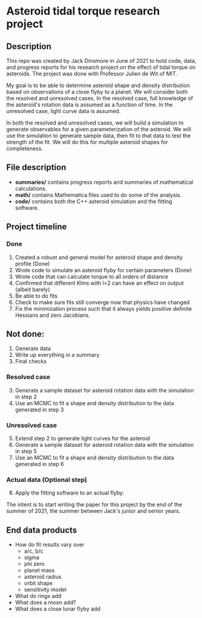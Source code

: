 # Asteroid tidal torque research project

## Description

This repo was created by Jack Dinsmore in June of 2021 to hold code, data, and progress reports for his research project on the effect of tidal torque on asteroids. The project was done with Professor Julien de Wit of MIT.

My goal is to be able to determine asteroid shape and density distribution based on observations of a close flyby to a planet. We will consider both the resolved and unresolved cases. In the resolved case, full knowledge of the asteroid's rotation data is assumed as a function of time. In the unresolved case, light curve data is assumed.

In both the resolved and unresolved cases, we will build a simulation to generate observables for a given parameterization of the asteroid. We will use the simulation to generate sample data, then fit to that data to test the strength of the fit. We will do this for multiple asteroid shapes for completeness.

## File description
- **summaries/** contains progress reports and summaries of mathematical calculations.
- **math/** contains Mathematica files used to do some of the analysis.
- **code/** contains both the C++ asteroid simulation and the fitting software.

## Project timeline
### Done
1. Created a robust and general model for asteroid shape and density profile (Done)
2. Wrote code to simulate an asteroid flyby for certain parameters (Done)
3. Wrote code that can calculate torque to all orders of distance
4. Confirmed that different Klms with l>2 can have an effect on output (albeit barely)
5. Be able to do fits
6. Check to make sure fits still converge now that physics have changed
7. Fix the minimization process such that it always yields positive definite Hessians and zero Jacobians.

## Not done:
1. Generate data
2. Write up everything in a summary
3. Final checks


### Resolved case
3. Generate a sample dataset for asteroid rotation data with the simulation in step 2
4. Use an MCMC to fit a shape and density distribution to the data generated in step 3

### Unresolved case
5. Extend step 2 to generate light curves for the asteroid
6. Generate a sample dataset for asteroid rotation data with the simulation in step 5
7. Use an MCMC to fit a shape and density distribution to the data generated in step 6

### Actual data (Optional step)
8. Apply the fitting software to an actual flyby.

The intent is to start writing the paper for this project by the end of the summer of 2021, the summer between Jack's junior and senior years.

## End data products
* How do fit results vary over
    - a/c, b/c
    - sigma
    - phi zero
    - planet mass
    - asteroid radius
    - orbit shape
    - sensitivity model
* What do rings add
* What does a moon add?
* What does a close lunar flyby add
